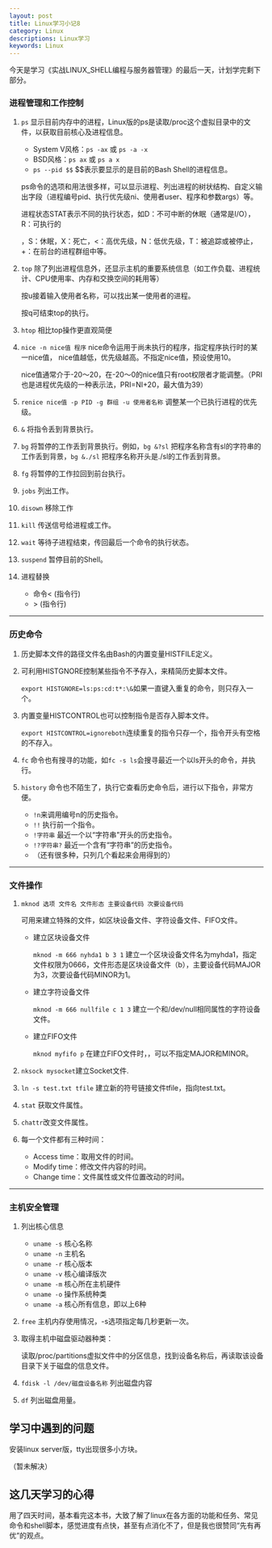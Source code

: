 ```yaml
---
layout: post
title: Linux学习小记8
category: Linux
descriptions: Linux学习
keywords: Linux
---
```


今天是学习《实战LINUX_SHELL编程与服务器管理》的最后一天，计划学完剩下部分。

<!-- more --> 

### 进程管理和工作控制

1. `ps` 显示目前内存中的进程，Linux版的ps是读取/proc这个虚拟目录中的文件，以获取目前核心及进程信息。

   + System V风格：`ps -ax` 或 `ps -a -x`
   + BSD风格：`ps ax` 或 `ps a x`
   + `ps --pid $$` $$表示要显示的是目前的Bash Shell的进程信息。

   ps命令的选项和用法很多样，可以显示进程、列出进程的树状结构、自定义输出字段（进程编号pid、执行优先级ni、使用者user、程序和参数args）等。

   进程状态STAT表示不同的执行状态，如D：不可中断的休眠（通常是I/O），R：可执行的

   ，S：休眠，X：死亡，<：高优先级，N：低优先级，T：被追踪或被停止，+：在前台的进程群组中等。

2. `top` 除了列出进程信息外，还显示主机的重要系统信息（如工作负载、进程统计、CPU使用率、内存和交换空间的耗用等）

   按u接着输入使用者名称，可以找出某一使用者的进程。

   按q可结束top的执行。

3. `htop` 相比top操作更直观简便

4. `nice -n nice值 程序` nice命令运用于尚未执行的程序，指定程序执行时的某一nice值， nice值越低，优先级越高。不指定nice值，预设使用10。

   nice值通常介于-20～20，在-20～0的nice值只有root权限者才能调整。（PRI也是进程优先级的一种表示法，PRI=NI+20，最大值为39）

5. `renice nice值 -p PID -g 群组 -u 使用者名称` 调整某一个已执行进程的优先级。

6. `&` 将指令丢到背景执行。

7. `bg` 将暂停的工作丢到背景执行。例如，`bg &?sl` 把程序名称含有sl的字符串的工作丢到背景，`bg &./sl` 把程序名称开头是./sl的工作丢到背景。

8. `fg` 将暂停的工作拉回到前台执行。

9. `jobs` 列出工作。

10. `disown` 移除工作

11. `kill` 传送信号给进程或工作。

12. `wait` 等待子进程结束，传回最后一个命令的执行状态。

13. `suspend` 暂停目前的Shell。

14. 进程替换

    + 命令< (指令行)
    + \> (指令行)

---

### 历史命令

1. 历史脚本文件的路径文件名由Bash的内置变量HISTFILE定义。

2. 可利用HISTGNORE控制某些指令不予存入，来精简历史脚本文件。

   `export HISTGNORE=ls:ps:cd:t*:\&`如果一直键入重复的命令，则只存入一个。

3. 内置变量HISTCONTROL也可以控制指令是否存入脚本文件。

   `export HISTCONTROL=ignoreboth`连续重复的指令只存一个，指令开头有空格的不存入。

4. `fc` 命令也有搜寻的功能，如`fc -s ls`会搜寻最近一个以ls开头的命令，并执行。

5. `history` 命令也不陌生了，执行它查看历史命令后，进行以下指令，非常方便。

   + `!n`来调用编号n的历史指令。
   + `!!` 执行前一个指令。
   + `!字符串` 最近一个以“字符串”开头的历史指令。
   + `!?字符串?` 最近一个含有“字符串”的历史指令。
   + （还有很多种，只列几个看起来会用得到的）

---

### 文件操作

1. `mknod 选项 文件名 文件形态 主要设备代码 次要设备代码`

   可用来建立特殊的文件，如区块设备文件、字符设备文件、FIFO文件。

   + 建立区块设备文件

     `mknod -m 666 nyhda1 b 3 1` 建立一个区块设备文件名为myhda1，指定文件权限为0666，文件形态是区块设备文件（b），主要设备代码MAJOR为3，次要设备代码MINOR为1。

   + 建立字符设备文件

     `mknod -m 666 nullfile c 1 3` 建立一个和/dev/null相同属性的字符设备文件。

   + 建立FIFO文件

     `mknod myfifo p` 在建立FIFO文件时，，可以不指定MAJOR和MINOR。

2. `nksock mysocket`建立Socket文件.

3. `ln -s test.txt tfile` 建立新的符号链接文件tfile，指向test.txt。

4. `stat` 获取文件属性。

5. `chattr`改变文件属性。

6. 每一个文件都有三种时间：

   + Access time：取用文件的时间。
   + Modify time：修改文件内容的时间。
   + Change time：文件属性或文件位置改动的时间。

---

### 主机安全管理

1. 列出核心信息

   + `uname -s` 核心名称
   + `uname -n` 主机名
   + `uname -r` 核心版本
   + `uname -v` 核心编译版次
   + `uname -m` 核心所在主机硬件
   + `uname -o` 操作系统种类
   + `uname -a` 核心所有信息，即以上6种

2. `free` 主机内存使用情况，-s选项指定每几秒更新一次。

3. 取得主机中磁盘驱动器种类：

   读取/proc/partitions虚拟文件中的分区信息，找到设备名称后，再读取该设备目录下关于磁盘的信息文件。

4. `fdisk -l /dev/磁盘设备名称` 列出磁盘内容

5. `df` 列出磁盘用量。



## 学习中遇到的问题

安装linux server版，tty出现很多小方块。

（暂未解决）

## 这几天学习的心得

用了四天时间，基本看完这本书，大致了解了linux在各方面的功能和任务、常见命令和shell脚本，感觉进度有点快，甚至有点消化不了，但是我也很赞同“先有再优”的观点。